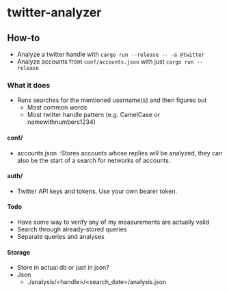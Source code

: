 # twitter-analyzer

## How-to
- Analyze a twitter handle with `cargo run --release -- -a @twitter`
- Analyze accounts from `conf/accounts.json` with just `cargo run --release`


### What it does
- Runs searches for the mentioned username(s) and then figures out
  - Most common words  
  - Most twitter handle pattern (e.g. CamelCase or namewithnumbers1234)

#### conf/
- accounts.json
    -Stores accounts whose replies will be analyzed, they can also be the start of a search for networks of accounts.

#### auth/
- Twitter API keys and tokens. Use your own bearer token.


#### Todo
- Have some way to verify any of my measurements are actually valid
- Search through already-stored queries
- Separate queries and analyses
#### Storage
- Store in actual db or just in json?
- Json
  - ./analysis/\<handle\>/\<search_date\>/analysis.json
